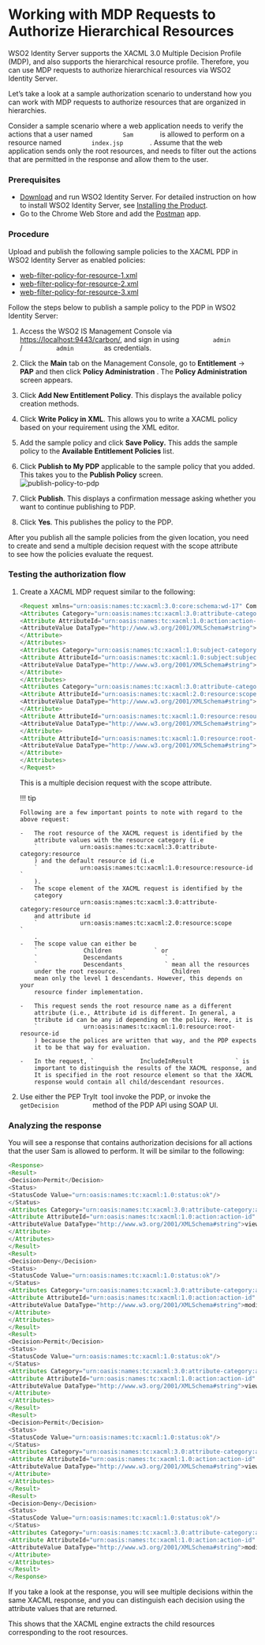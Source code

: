 # Working with MDP Requests to Authorize Hierarchical Resources

WSO2 Identity Server supports the XACML 3.0 Multiple Decision Profile
(MDP), and also supports the hierarchical resource profile. Therefore,
you can use MDP requests to authorize hierarchical resources via WSO2
Identity Server.

Let’s take a look at a sample authorization scenario to understand
how you can work with MDP requests to authorize resources that are
organized in hierarchies.

Consider a sample scenario where a web application needs to verify the
actions that a user named `         Sam        ` is allowed to perform
on a resource named `         index.jsp        ` . Assume that the web
application sends only the root resources, and needs to filter out the
actions that are permitted in the response and allow them to the user.

### Prerequisites

-   [Download](https://wso2.com/identity-and-access-management) and run
    WSO2 Identity Server. For detailed instruction on how to install
    WSO2 Identity Server, see [Installing the
    Product]({{base_path}}/setup/installing-the-product).
-   Go to the Chrome Web Store and add the
    [Postman](https://chrome.google.com/webstore/detail/postman/fhbjgbiflinjbdggehcddcbncdddomop?hl=en)
    app.

### Procedure

Upload and publish the following sample policies to the XACML PDP in
WSO2 Identity Server as enabled policies:

-   [web-filter-policy-for-resource-1.xml](https://github.com/wso2/samples-is/blob/master/xacml/web-filter-sample/hierarchical_resources/web-filter-policy-for-resource-1.xml)
-   [web-filter-policy-for-resource-2.xml](https://github.com/wso2/samples-is/blob/master/xacml/web-filter-sample/hierarchical_resources/web-filter-policy-for-resource-2.xml)
-   [web-filter-policy-for-resource-3.xml](https://github.com/wso2/samples-is/blob/master/xacml/web-filter-sample/hierarchical_resources/web-filter-policy-for-resource-3.xml)

Follow the steps below to publish a sample policy to the PDP in WSO2
Identity Server:

1.  Access the WSO2 IS Management Console via
    <https://localhost:9443/carbon/>, and sign in using
    `          admin         ` / `          admin         ` as
    credentials.
2.  Click the **Main** tab on the Management Console, go to
    **Entitlement** -\> **PAP** and then click **Policy Administration**
    . The **Policy Administration** screen appears.
3.  Click **Add New Entitlement Policy**. This displays the available
    policy creation methods.
4.  Click **Write Policy in XML**. This allows you to write a XACML
    policy based on your requirement using the XML editor.
5.  Add the sample policy and click **Save Policy.** This adds the
    sample policy to the **Available Entitlement Policies** list.

6.  Click **Publish to My PDP** applicable to the sample policy that you
    added. This takes you to the **Publish Policy** screen.  
    ![publish-policy-to-pdp]({{base_path}}/assets/img/tutorials/publish-policy-to-pdp.png)
7.  Click **Publish**. This displays a confirmation message asking
    whether you want to continue publishing to PDP.
8.  Click **Yes**. This publishes the policy to the PDP.

After you publish all the sample policies from the given location, you
need to create and send a multiple decision request with the scope
attribute to see how the policies evaluate the request.

### Testing the authorization flow

1.  Create a XACML MDP request similar to the following:

    ``` java
    <Request xmlns="urn:oasis:names:tc:xacml:3.0:core:schema:wd-17" CombinedDecision="false" ReturnPolicyIdList="false">
    <Attributes Category="urn:oasis:names:tc:xacml:3.0:attribute-category:action">
    <Attribute AttributeId="urn:oasis:names:tc:xacml:1.0:action:action-id" IncludeInResult="false">
    <AttributeValue DataType="http://www.w3.org/2001/XMLSchema#string">read</AttributeValue>
    </Attribute>
    </Attributes>
    <Attributes Category="urn:oasis:names:tc:xacml:1.0:subject-category:access-subject">
    <Attribute AttributeId="urn:oasis:names:tc:xacml:1.0:subject:subject-id" IncludeInResult="false">
    <AttributeValue DataType="http://www.w3.org/2001/XMLSchema#string">asela</AttributeValue>
    </Attribute>
    </Attributes>
    <Attributes Category="urn:oasis:names:tc:xacml:3.0:attribute-category:resource">
    <Attribute AttributeId="urn:oasis:names:tc:xacml:2.0:resource:scope" IncludeInResult="false">
    <AttributeValue DataType="http://www.w3.org/2001/XMLSchema#string">Children</AttributeValue>
    </Attribute>
    <Attribute AttributeId="urn:oasis:names:tc:xacml:1.0:resource:resource-id" IncludeInResult="true">
    <AttributeValue DataType="http://www.w3.org/2001/XMLSchema#string">index.jsp</AttributeValue>
    </Attribute>
    <Attribute AttributeId="urn:oasis:names:tc:xacml:1.0:resource:root-resource-id" IncludeInResult="false">
    <AttributeValue DataType="http://www.w3.org/2001/XMLSchema#string">index.jsp</AttributeValue>
    </Attribute>
    </Attributes>
    </Request>
    ```

    This is a multiple decision request with the scope attribute.

    !!! tip
    
        Following are a few important points to note with regard to the
        above request:
    
        -   The root resource of the XACML request is identified by the
            attribute values with the resource category (i.e
            `            urn:oasis:names:tc:xacml:3.0:attribute-category:resource           `
            ) and the default resource id (i.e
            `            urn:oasis:names:tc:xacml:1.0:resource:resource-id           `
            ).
        -   The scope element of the XACML request is identified by the
            category
            `            urn:oasis:names:tc:xacml:3.0:attribute-category:resource           `
            and attribute id
            `            urn:oasis:names:tc:xacml:2.0:resource:scope           `
            .
        -   The scope value can either be
            `             Children            ` or
            `             Descendants            ` .
            `             Descendants            ` mean all the resources
            under the root resource. `             Children            `
            mean only the level 1 descendants. However, this depends on your
            resource finder implementation.
    
        -   This request sends the root resource name as a different
            attribute (i.e., Attribute id is different. In general, a
            ttribute id can be any id depending on the policy. Here, it is
            `             urn:oasis:names:tc:xacml:1.0:resource:root-resource-id            `
            ) because the polices are written that way, and the PDP expects
            it to be that way for evaluation.
    
        -   In the request, `             IncludeInResult            ` is
            important to distinguish the results of the XACML response, and
            It is specified in the root resource element so that the XACML
            response would contain all child/descendant resources.
    

2.  Use either the PEP TryIt  tool invoke the PDP, or invoke the
    `           getDecision          ` method of the PDP API using SOAP
    UI.

### Analyzing the response

You will see a response that contains authorization decisions for all
actions that the user Sam is allowed to perform. It will be similar to
the following:

``` java
<Response>
<Result>
<Decision>Permit</Decision>
<Status>
<StatusCode Value="urn:oasis:names:tc:xacml:1.0:status:ok"/>
</Status>
<Attributes Category="urn:oasis:names:tc:xacml:3.0:attribute-category:action">
<Attribute AttributeId="urn:oasis:names:tc:xacml:1.0:action:action-id" IncludeInResult="true">
<AttributeValue DataType="http://www.w3.org/2001/XMLSchema#string">view-welcome</AttributeValue>
</Attribute>
</Attributes>
</Result>
<Result>
<Decision>Deny</Decision>
<Status>
<StatusCode Value="urn:oasis:names:tc:xacml:1.0:status:ok"/>
</Status>
<Attributes Category="urn:oasis:names:tc:xacml:3.0:attribute-category:action">
<Attribute AttributeId="urn:oasis:names:tc:xacml:1.0:action:action-id" IncludeInResult="true">
<AttributeValue DataType="http://www.w3.org/2001/XMLSchema#string">modify-summary</AttributeValue>
</Attribute>
</Attributes>
</Result>
<Result>
<Decision>Permit</Decision>
<Status>
<StatusCode Value="urn:oasis:names:tc:xacml:1.0:status:ok"/>
</Status>
<Attributes Category="urn:oasis:names:tc:xacml:3.0:attribute-category:action">
<Attribute AttributeId="urn:oasis:names:tc:xacml:1.0:action:action-id" IncludeInResult="true">
<AttributeValue DataType="http://www.w3.org/2001/XMLSchema#string">view-summary</AttributeValue>
</Attribute>
</Attributes>
</Result>
<Result>
<Decision>Permit</Decision>
<Status>
<StatusCode Value="urn:oasis:names:tc:xacml:1.0:status:ok"/>
</Status>
<Attributes Category="urn:oasis:names:tc:xacml:3.0:attribute-category:action">
<Attribute AttributeId="urn:oasis:names:tc:xacml:1.0:action:action-id" IncludeInResult="true">
<AttributeValue DataType="http://www.w3.org/2001/XMLSchema#string">view-status</AttributeValue>
</Attribute>
</Attributes>
</Result>
<Result>
<Decision>Deny</Decision>
<Status>
<StatusCode Value="urn:oasis:names:tc:xacml:1.0:status:ok"/>
</Status>
<Attributes Category="urn:oasis:names:tc:xacml:3.0:attribute-category:action">
<Attribute AttributeId="urn:oasis:names:tc:xacml:1.0:action:action-id" IncludeInResult="true">
<AttributeValue DataType="http://www.w3.org/2001/XMLSchema#string">modify-welcome</AttributeValue>
</Attribute>
</Attributes>
</Result>
</Response>
```

If you take a look at the response, you will see multiple decisions
within the same XACML response, and you can distinguish each decision
using the attribute values that are returned.

This shows that the XACML engine extracts the child resources
corresponding to the root resources.

